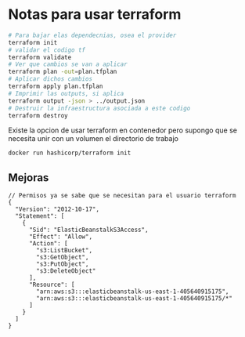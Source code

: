 # Notas para usar terraform

```bash
# Para bajar elas dependecnias, osea el provider
terraform init
# validar el codigo tf
terraform validate
# Ver que cambios se van a aplicar
terraform plan -out=plan.tfplan
# Aplicar dichos cambios
terraform apply plan.tfplan
# Imprimir las outputs, si aplica
terraform output -json > ../output.json
# Destruir la infraestructura asociada a este codigo
terraform destroy
```

Existe la opcion de usar terraform en contenedor pero supongo que se necesita unir con un volumen el directorio de trabajo

```bash
docker run hashicorp/terraform init
```

## Mejoras

```jsonc
// Permisos ya se sabe que se necesitan para el usuario terraform
{
  "Version": "2012-10-17",
  "Statement": [
    {
      "Sid": "ElasticBeanstalkS3Access",
      "Effect": "Allow",
      "Action": [
        "s3:ListBucket",
        "s3:GetObject",
        "s3:PutObject",
        "s3:DeleteObject"
      ],
      "Resource": [
        "arn:aws:s3:::elasticbeanstalk-us-east-1-405640915175",
        "arn:aws:s3:::elasticbeanstalk-us-east-1-405640915175/*"
      ]
    }
  ]
}
```
